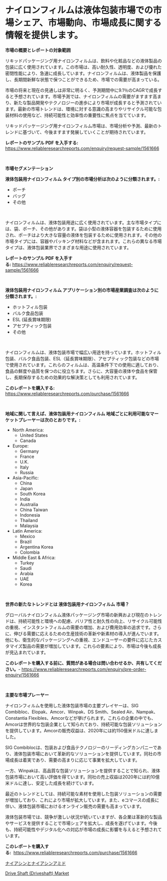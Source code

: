 <p><h1>ナイロンフィルムは液体包装市場での市場シェア、市場動向、市場成長に関する情報を提供します。</h1></p><p><strong>市場の概要とレポートの対象範囲</strong></p>
<p><p>リキッドパッケージング用ナイロンフィルムは、飲料や化粧品などの液体製品の包装に広く使用されています。この市場は、高い耐久性、透明度、および優れた密閉性能により、急速に成長しています。ナイロンフィルムは、液体製品を保護し、長期間新鮮な状態で保つことができるため、市場での需要が高まっている。</p><p>市場の将来と現在の見通しは非常に明るく、予測期間中に9.1％のCAGRで成長すると予想されています。市場予測では、ナイロンフィルムの需要がますます高まり、新たな製品開発やテクノロジーの進歩により市場が成長すると予測されています。最新の市場トレンドは、環境に対する意識の高まりやリサイクル可能な包装材料の使用など、持続可能性と効率性の重要性に焦点を当てています。</p><p>リキッドパッケージング用ナイロンフィルム市場は、市場分析や予測、最新のトレンドに基づいて、今後ますます発展していくことが期待されています。</p></p>
<p><strong>レポートのサンプル PDF を入手する:</strong> <a href="https://www.reliableresearchreports.com/enquiry/request-sample/1561666">https://www.reliableresearchreports.com/enquiry/request-sample/1561666</a></p>
<p>&nbsp;</p>
<p><strong>市場セグメンテーション</strong></p>
<p><strong>液体包装用ナイロンフィルム タイプ別の市場分析は次のように分類されます。:</strong></p>
<p><ul><li>ポーチ</li><li>バッグ</li><li>その他</li></ul></p>
<p>&nbsp;</p>
<p><p>ナイロンフィルムは、液体包装用途に広く使用されています。主な市場タイプには、袋、ポーチ、その他があります。袋は小型の液体容器を包装するために使用され、ポーチはより大きな容量の液体を包装するために使用されます。その他の市場タイプには、容器やパッキング材料などが含まれます。これらの異なる市場タイプは、液体包装業界でさまざまな用途に使用されています。</p></p>
<p><strong>レポートのサンプル PDF を入手する:</strong>&nbsp;<a href="https://www.reliableresearchreports.com/enquiry/request-sample/1561666">https://www.reliableresearchreports.com/enquiry/request-sample/1561666</a></p>
<p>&nbsp;</p>
<p><strong> 液体包装用ナイロンフィルム アプリケーション別の市場産業調査は次のように分類されます。:</strong></p>
<p><ul><li>ホットフィル包装</li><li>バルク食品包装</li><li>ESL (延長賞味期限)</li><li>アセプティック包装</li><li>その他</li></ul></p>
<p>&nbsp;</p>
<p><p>ナイロンフィルムは、液体包装市場で幅広い用途を持っています。ホットフィル包装、バルク食品包装、ESL（延長賞味期限）、アセプティック包装などの市場で使用されています。これらのフィルムは、高温条件下での使用に適しており、食品の鮮度や品質を保つのに役立ちます。さらに、大容量の液体や食品を保管し、長期保存するための効果的な解決策としても利用されています。</p></p>
<p><strong>このレポートを購入する:</strong>&nbsp; <a href="https://www.reliableresearchreports.com/purchase/1561666">https://www.reliableresearchreports.com/purchase/1561666</a></p>
<p>&nbsp;</p>
<p><strong>地域に関して言えば、液体包装用ナイロンフィルム 地域ごとに利用可能なマーケットプレーヤーは次のとおりです。:</strong></p>
<p><ul>
    <li>
        North America:
        <ul>
            <li>United States</li>
            <li>Canada</li>
        </ul>
    </li>
    <li>
        Europe:
        <ul>
            <li>Germany</li>
            <li>France</li>
            <li>U.K.</li>
            <li>Italy</li>
            <li>Russia</li>
        </ul>
    </li>
    <li>
        Asia-Pacific:
        <ul>
            <li>China</li>
            <li>Japan</li>
            <li>South Korea</li>
            <li>India</li>
            <li>Australia</li>
            <li>China Taiwan</li>
            <li>Indonesia</li>
            <li>Thailand</li>
            <li>Malaysia</li>
        </ul>
    </li>
    <li>
        Latin America:
        <ul>
            <li>Mexico</li>
            <li>Brazil</li>
            <li>Argentina Korea</li>
            <li>Colombia</li>
        </ul>
    </li>
    <li>
        Middle East & Africa:
        <ul>
            <li>Turkey</li>
            <li>Saudi</li>
            <li>Arabia</li>
            <li>UAE</li>
            <li>Korea</li>
        </ul>
    </li>
    </ul></p>
<p>&nbsp;</p>
<p><strong>世界の新たなトレンドとは 液体包装用ナイロンフィルム 市場？</strong></p>
<p><p>グローバルナイロンフィルム液体パッケージング市場の新興および現在のトレンドは、持続可能性と環境への配慮、バリア性と耐久性の向上、リサイクル可能性の重視、インスタントフィルムの需要の増加、および費用効率の追求です。さらに、伸びる需要に応えるための生産技術の革新や新素材の導入が進んでいます。他にも、衛生的なパッケージングへの重視、エンドユーザーの要件に応じたカスタマイズ製品の需要が増加しています。これらの要素により、市場は今後も成長が見込まれています。</p></p>
<p><strong>このレポートを購入する前に、質問がある場合は問い合わせるか、共有してください。</strong>- <a href="https://www.reliableresearchreports.com/enquiry/pre-order-enquiry/1561666">https://www.reliableresearchreports.com/enquiry/pre-order-enquiry/1561666</a></p>
<p>&nbsp;</p>
<p><strong>主要な市場プレーヤー</strong></p>
<p><p>ナイロンフィルムを使用した液体包装市場の主要プレイヤーは、SIG Combibloc、Elopak、Amcor、Winpak、DS Smith、Sealed Air、Nampak、Constantia Flexibles、Amcorなどが挙げられます。これらの企業の中でも、Amcorは世界的な包装企業として知られており、持続可能な包装ソリューションを提供しています。Amcorの販売収益は、2020年には約150億米ドルに達しました。</p><p>SIG Combiblocは、包装および食品テクノロジーのリーディングカンパニーであり、液体包装市場において革新的なソリューションを提供しています。同社の市場成長は着実であり、需要の高まりに応じて事業を拡大しています。</p><p>一方、Winpakは、高品質な包装ソリューションを提供することで知られ、液体包装市場において高い評価を得ています。同社の売上収益は2020年には約10億米ドルに達し、安定した成長を続けています。</p><p>最近のトレンドとしては、持続可能な素材を使用した包装ソリューションの需要が増加しており、これにより市場が拡大しています。また、eコマースの成長に伴い、液体包装市場におけるオンライン販売の需要も高まっています。</p><p>液体包装市場では、競争が激しい状況が続いていますが、各企業は革新的な製品やサービスを提供することで市場シェアを拡大し、成長を遂げています。今後も、持続可能性やデジタル化への対応が市場の成長に影響を与えると予想されています。</p></p>
<p><strong>このレポートを購入する:</strong>&nbsp;&nbsp;<a href="https://www.reliableresearchreports.com/purchase/1561666">https://www.reliableresearchreports.com/purchase/1561666</a></p>
<p><p><a href="https://github.com/SarahFahey88/Market-Research-Report-List-1/blob/main/44802656193.md">ナイアシンとナイアシンアミド</a></p><p><a href="https://full-wildebeest-80b.notion.site/Drive-Shaft-Driveshaft-Market-A-Comprehensive-Report-of-its-Market-Share-Growth-Trends-2024-2-5efd9d23b9614a6c9decdd79633bfd99">Drive Shaft (Driveshaft) Market</a></p></p>